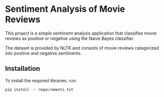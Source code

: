 
# Sentiment Analysis of Movie Reviews

This project is a simple sentiment analysis application that classifies movie reviews as positive or negative using the Naive Bayes classifier. 

The dataset is provided by NLTK and consists of movie reviews categorized into positive and negative sentiments.

## Installation

To install the required libraries, run:

```bash
pip install -r requirements.txt

